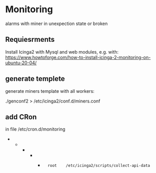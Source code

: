 # Monitoring

alarms with miner in unexpection state or broken

## Requiesrments
Install Icinga2 with Mysql and web modules, e.g. with:
https://www.howtoforge.com/how-to-install-icinga-2-monitoring-on-ubuntu-20-04/

## generate templete
generate miners template with all workers:

./genconf2 > /etc/icinga2/conf.d/miners.conf

## add CRon

in file /etc/cron.d/monitoring

* * * * *       root    /etc/icinga2/scripts/collect-api-data

